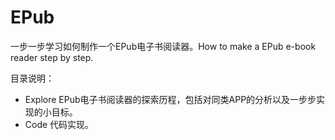 # EPub

一步一步学习如何制作一个EPub电子书阅读器。How to make a EPub e-book reader step by step.

目录说明：

- Explore EPub电子书阅读器的探索历程，包括对同类APP的分析以及一步步实现的小目标。
- Code 代码实现。

